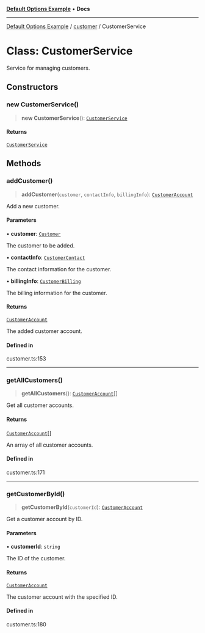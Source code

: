[**Default Options Example**](../../README.md) • **Docs**

***

[Default Options Example](../../modules.md) / [customer](../README.md) / CustomerService

# Class: CustomerService

Service for managing customers.

## Constructors

### new CustomerService()

> **new CustomerService**(): [`CustomerService`](CustomerService.md)

#### Returns

[`CustomerService`](CustomerService.md)

## Methods

### addCustomer()

> **addCustomer**(`customer`, `contactInfo`, `billingInfo`): [`CustomerAccount`](CustomerAccount.md)

Add a new customer.

#### Parameters

• **customer**: [`Customer`](../interfaces/Customer.md)

The customer to be added.

• **contactInfo**: [`CustomerContact`](../interfaces/CustomerContact.md)

The contact information for the customer.

• **billingInfo**: [`CustomerBilling`](../interfaces/CustomerBilling.md)

The billing information for the customer.

#### Returns

[`CustomerAccount`](CustomerAccount.md)

The added customer account.

#### Defined in

customer.ts:153

***

### getAllCustomers()

> **getAllCustomers**(): [`CustomerAccount`](CustomerAccount.md)[]

Get all customer accounts.

#### Returns

[`CustomerAccount`](CustomerAccount.md)[]

An array of all customer accounts.

#### Defined in

customer.ts:171

***

### getCustomerById()

> **getCustomerById**(`customerId`): [`CustomerAccount`](CustomerAccount.md)

Get a customer account by ID.

#### Parameters

• **customerId**: `string`

The ID of the customer.

#### Returns

[`CustomerAccount`](CustomerAccount.md)

The customer account with the specified ID.

#### Defined in

customer.ts:180
